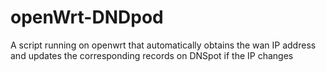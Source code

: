 # openWrt-DNDpod
A script running on openwrt that automatically obtains the wan IP address and updates the corresponding records on DNSpot if the IP changes
